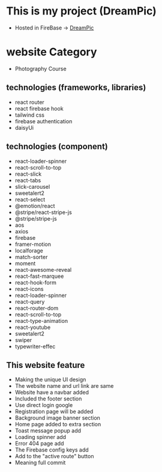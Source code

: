 # This is my project (DreamPic)

- Hosted in FireBase -> [DreamPic](https://dreampic-a47e2.web.app/)


# website Category
- Photography Course 


## technologies (frameworks, libraries) 
- react router
- react firebase hook
- tailwind css
- firebase authentication
- daisyUi


## technologies (component)
- react-loader-spinner
- react-scroll-to-top
- react-slick
- react-tabs
- slick-carousel
- sweetalert2
- react-select
-  @emotion/react
-  @stripe/react-stripe-js
-  @stripe/stripe-js
-  aos
-  axios
-  firebase
-  framer-motion
-  localforage
-  match-sorter
-  moment
-  react-awesome-reveal
-  react-fast-marquee
-  react-hook-form
-  react-icons
-  react-loader-spinner
-  react-query
-  react-router-dom
-  react-scroll-to-top
-  react-type-animation
-  react-youtube
-  sweetalert2
-  swiper
-  typewriter-effec



## This website feature

- Making the unique UI design
- The website name and url link are same
- Website have a navbar added
- Included the footer section 
- Use direct login  google
- Registration page will be added
- Background image banner section
- Home page added to extra section 
- Toast message popup add
- Loading spinner add
- Error 404 page add
- The Firebase config keys add
- Add to the "active route" button
- Meaning full commit